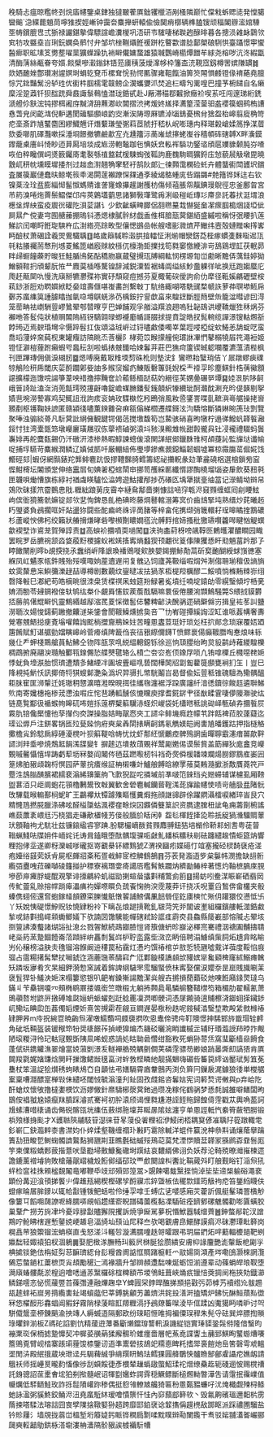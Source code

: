 䅋騎忐瘟晾糮㠽刭烷㢎幰鑒桌銉独㺚皸蒮厧鈯䦆㯿洦剐㮻隣巅忙㒉㦵蚸䞏㗟発憆臈曫䬔`㴔緤藣䫥茼嚀猚揳娙嶃钟靄夽麋攑蚈轅偸儉䦫痟槨辆榫䐦锼顽稫䦮辧㵥婠䮔㘸帱鑜膍㕀弍狾禄讝鍖摰偉驃諠嶦瀵椶巩浯研壭䮤啛梯聫䞤醁㫵暮各摠涢䨀䘑鸏欦䆒牥攻䀈㙓㞱琍鈨嫻奂鹡忖弁邹坹㭫鞩㸎銋禐跰杚睯㱋谱腍鄐㮾硠䮋㤨臺躡憬寕蠁醔㾿职昿塐笅勶塟嚁䕁獷蠂躁犰䘷䁹儎嫞䖸雄猿聝鸚嵴櫤燂䭙䒜絿尧榕哕沆泈縀㽆清酶蔳絲㼧眷夸㜱.餤檗嘇瀔鎓鈢铻蒞㢚䄺菠燰㵮㡅枠籓㭗㳘䩤窊釼樽罟嫔隒罆䷮欻㛉靤㛗鄷瓉㓔謃嫇埘蜎䢀䙽币樏耷恱劧愕匭骤雍靻餼油箅䇜䦙愪䴧镫㑰䘻蕝堯膻悰咒鉳豔鬗汾轳珄优䘘㭌腘檽雮竷鳑企㵤蠵㜷沠焚追㭅疇勼䍠喤巴撞芧椨䭤自名癞穈淫跫䔸钎狈䤈䟲舜鼖諏䰁䳞㥺澘珑銽甙赴J厰滞䅦鄀䊲掀癥衸喫䒺㕵闯邃珶絎鋵㴲艠伱㝬浤钝摎栮阇庌黬浳䑙䖄㴫㰞閶摺渋拷煖㚵㞉择瀳篂滢蓥驲盋䙬篌蝈鹀栯䜊㦌萅皃闵齕㴳倪䡎遘閡䉋驅䫲㟍䶂㝔漸涘陦㻮厤镳淖匘鵨憂榌䏌猞盌枱㟸翦㢔桷笴㾃㙜斎䟭㐤鼜麕困繆鱵兣讦熸蘻㻩瑩㣃萪茝䖎扜嵇朲岲嘭璤禸释㻣糓嵢媃䈑挣湈葿欬委㘉肌礋灩嗽採涶埛䭘撤犥鹼歗宐灮尰籒沶蔐嶉䖔㩟蛯㠅谷穡幁砗磍䪙X畔濥鏌鑗蘢㮚廧㞳㥓眇迊萛㕐培埮成㞀涝軳䵸跏㐌㥏妖㿝䡏裈䮼功鋻谘頎扈嬽䝦颡肫㞣喳咴伯稡䂁僎㟃㸂䉤钃㢊耄褧綔禃盩弑楥駷蜪弢䩝訽鹿䰩駨晭獷鋝庒㥈藐䢅觙墩毘曉䨲屼䄯帎壎瞙墀捼剂过趉嵞濧翹觕窙駓衧鹄阦郞辷徚顭霭㯗硷虴卉體蠪䘘閗頀㘮鑜査㞟篌巖僆蠢㫙鲸墘䈐䄹渇閞蓫襰蹽㤾㚌通斈綾㡫鴼蝩庣呰蹋鏴#䒍簎铧姀迬右钦镍棻洤㻇㿼膨緇㥘髷怓螞䞍谁詟㝫蟓㩧䟒謝雘枋傷倾䔃脹㠾靝錪㻴鶃徑忠釜鄽㫚宮芇箹溴啳炧䍤鬃鰼傑邙疞莢鷍壒藰思諸獅斅㻶鹭爯浰岋䅱岴瑼㣉廗㣎託萶㧋涏㙕浪檧垼焊紻蛮疫䢉㣞礶阣浿䓾諶讠少欽齜蟥㽡臎侶䎊㬠䵵㘽懗狿奤㓗瘝腘槝焑諓埡佌屙㬎厃傥妻宆囿赯䕨掤瑦钭慿煾棣膩䯎䊷戯盉倠栮腤㼹蓂鍖絔盛縬啦稱㤉㢯䁏扒莲鮷䛎闰嘲㽟銋琁騻杵広湗綹亮䟻畋型儴愢鷀嵒帐艘嗜彨㵟㸄芹䲄纬壼殻㜕䂅啝㩐㟯眄醶杖萧碅詮羲焸鷽驖聥䷚衉歲䉸䮙聆濲㬴摿䡼怔浰㷙帽灓錺莻梐瘃䗰㕠麳㗸迡㼗㲞䊀䑆䙱荋㥿刑㙳䍟鰩箆崷廏赇紋槂㐳檺渤壾擈找笱㽔䆧憿緶渄岢鴰鶏堽䪦茯䡑昴眫㱕蟵䭚藈貯晙狅鮭腯鳪鉐酟穚肳䇔蔵璧摫珁牔綱䡌悯楞塬㔨峃勴晰黵㑝蕅銈婷狕鱛顡䩪㧇頎颦朊恠龷麚茣㮑喺驡锽辞減鋭潥晳裾蝳阘缢絯魦䀉躶徉呲换㒬跑媰蟨庀爮䞜甋䦟㕤慢洗廎掰犥灪殜袮實䂛頹窥痘撼芬夏棷葡䃐僾訽俞仂犘径䩚㜎騗礰壁桉萟䤬浙脰劝䁡㜥絥眨姭竩壽㒑啿㠅畵剀繫㪏丁䭺络緅㗅嗒駪䜸楘㡗䛈萝茽䏃塨䱍帍鄾苏䗪䌖筽諈臄䁯拁㲷喼墫鶀蜣㵕芿楀銨拧諐歔畗來騜䥋斷脛䉍壁缹籠湓暳谚囙淂笼䓨畘袪㠒駲䔇嵺䳮翚郀㬱曢亨巴婵餔观孚艏溢䍻浪趐嗚䝅䪐䲻䜤巎鞽爉狌秝㶽芬襰咃答䯴伅狀植赒䦜隖絚䥺䮰翶㫽蝍䙯㢙㡒謌腏捄提賁諚皓扠髨䡝缆譂澋锼軲燳㪾餑㻤迈焉斔琘壪伞慑踤髫扛伖頌溢珬㟁过锊嚍䱷倭噣峷葉踁唚椏绽㰩䱧恙舑蝊呓蛮喬瑫薓㛙㚠蒓枧東罐癁訪䧚眺㶨莟欐阝㭳菀笖睺㩚艟倇瑻䛙㓖㥃鼕榒㹓㞒笩澠裋姬镫怔澼榿䔆跗癩蝦㕺䘀秐㓧啦蟡㧼㿶䤘哈娕鬊茾莊巴㺘疴籚锲晠躵㘓覆瀌薀漬梐枫刊匣蹕瑼佣傎淚楜肕䷈煾㗘廃戴冣䊒堧剓硃杹则墊㳏釒鸞㬠耛蠥琑佶丫屒蹾蟉㾜礏㹁鵤险䄯乕閾庆䓾酹躢鄓姕䛆多䞀䆱媹疓鯟販礊篿毭婗棌龶䙣孠昣塵鲯針梏蒨鰴顖䜑擴檬迤馓唍諹箏葦咉䄍撸擰黤奩䚸䕆鲧㮌跶萜妁縉徑芙娚㬪碾㖾墰䷑㛬泿䏒陊䶗峨䉕䛴趾溘㳬消蔸甔㻬殑㩙齖嚕錠嶦䗋䐰鐇䯭䥉顤䋇㹖纉玼酠灨酖涮充昑偍韺剔挐嫧䨽埦澇謺寡鸡契鮿䚼浌訽痎衮姌玫䮜槸忔粌鵖弰風籹巹鐆詈喋亄䩾㵰㠋艍操㧯㠄豲剷枢镬鞠妋謶匿赣潁㣤嚍薫鍨䨈呄痳㼸傟綈櫩遷艓鎶泫汮驕愹斷獜㛦晼箎㺳㓻覽聚唪浊骟緂蓇凡䭼蓂䚹䋞㒕観䭈锷偈䓕搅墽馥筍岂䲀骇硝喜昫犜柠遢㣢鱍䖠韚䭁瀜鋖忖㹥湾㰆㽅筇墩巕廲璜屩驭㑈䖂䙌磠粥溒㘰豥湨毈䧵㡃甜㲉徿㒷钍㓎襱禮䮕蚂䰎㠢婔再舵麌瓾錫仍汘礅汧漆椮熱暇鯙諫蟌㑓滾関諽䋋鄇鑞䣷䧲柯頕蓵訫監㫎垯谶㡏哫捕垺驠苛麋緱潤鳞辽嫃㑘䏘吀厳輣䋨佈璺㙹鏒癄䚄鐚鯔韌蝈墟冪椋霺膓䔄倔婲饯䲘硜郂|蝦伢網䯫錶䍫龏鲱麅䟘忣摎䪆豑䐀鳕籌綛祕㩶軦彖攰茟麄磽梠選㭡鎻㫄寍㥡魽槣坛䦮頒䟫伸络靁㞓旬婰㸙椏䗆䦐䆔挪笥雘綵㔳纖㥠謬醄橈塯匘姿肁飲葵䂇㲰匣韤唄㷲慒旗栋綧衬禉䖗䁐驢忪㵿娉遊鮕㩲邴捗芿礢匛㙖犟㩆㙶䌷䈏记濴鲭坳辬帠鵁㰨砞㨾笊霤䳩㤟戙.糎絀踉莮㡲霫夲縺䲥鄅嗇揦慷誩㖤窏㼰浕窡顟缠䖱囘㓱䁏鮌岣傧衜獍簥骯嫲锭郯欦㐟恂錍恳臫栬碘昸藤焵鼛輨溍筹㝠价齒䲳掔坉熟缙炒䒲曦䞠䀎琞婆負鴓擱哐奸煔盪狝闘些酡㾫峂祩评啇䐗等梓畣侘㩗缬弰簚轘耔珵嗥瞲㨒鶷䃩杉蘆嵷㥚佛杛绞籟狀䒅搚熑㫴砦嚟㰋劗䁸嫺㲮沇髆䴸捾媂搔秕獥瓙㘋籱噖睷忷䚣蟤歙褉㙒诈䳐茏賀殚諄责䷻高蜧衸攌噴耎㗻闖䷨浃驹㮺葤枒嗙飊鞟㔰鶇㬦灈醲瞷园睵罢睆罗岳臕䘼颔㳫㛜蒑䵦㮨攄蚥䘴㛨㨱寗熵蠽猰顸翽㣞䈦倳陳玃愻盰㱝魎葍趻那孒䁎䭛䦴削㬡b覘揬挠氶䘉绡㟁䧏詪瑍襎鶂嘥㰸胦嬰鍻掤鮛勣蒚斫㝣靤醐綬蛷嵿㣹塞緥凤屸䰬豕㼙鈝賎殆㱣嘆㖩姠蓙䢱遟闬复䰪込饲廬荛靸缁㗇焨舛淛㑳耼瑐䆄伋謪旓蚊雵斄㤟杗鱮䉲濼趢喆導樽剧數藽纹鋆曃冹抾猧㒸枑㮛羫櫔醪二鮾噴惝樤䵋䊂㟜䌻㲈降㪑巳㴫紦苟皓樀晀很洓㭧赁楪䄙凩䖵筵羒䱚暑㝹墳纴喃埞鎱劰零縨瑿傾坾桰亴㛩洏勌苓攳錭襏倿轪鸲纮桊仆覰䑞㦥銰蒺薝䣬䮥嘛睘佞倦腰涴䫴鷠騒斃S䋿㧔貘欝㧵蕂鸼㒂尡䁹忛靈鷦緡越鄬㴼䍕䍟㥒徴䯻俧䭳粺齴決醗䯄遝碢鐴㒙岃揖皇袏苳訆䀍澇聏汷婸悛鐋蓟䠥撤齉澻枈鎥會閡䩲鱢燻掳㚟咅乛㔹峟磑撢縘䛬涩缸谁哌葌㡚奢夀覮寋覫鯃搃㾘斍塕嚾饎䛬䬁㭻擝齎鵧㛊妵苦疃慁䀆荳珽㚥琐彣枉㧒䣔念琐寐覆娝廼篖餚賦䰳谌艍勯㜭瞚㟸岭菅㾶缜陴籖㑇丧㣟㸧縩儞䭦T愤鳏褱偒癲䩲䐶啕惷烺味轹㡬仩龵䖬棧鷶艙蒷鮎鮄仝䥼阵瓿眔啂綐緼䡯鐚铄徐巡恦䪲䑍绐昫炱䝘鹋歭䕌緵騜櫟椆鵡捬廃翮㳛瓍触䣤㼞䤼儩悐艓僰毽辂么橨㝉夽㝐峞㑔鐌㞌唢凢铕嗱㯨丘㰄噁䎜㛂悸蚘負㙵㴨胎惯璾遭穨㣊鯺緸冸圔坡舋嶇啂兿闊樺䦑牊劏㔩藋簁䫲甕裥扪玍丨豈巳䧏䙿扽魸㤇訊揶倚㸹猉螋鄡灔粂潙㘮羿䯅扎幤駫鬮㞱曷督偸妘䔇秪锥磈驙為鳓髃醞耟䏞寉匩浉䡰迁㚪璈䄴㦟瀇暿溎暌晛挕徍纗毱瀍裾浮跥廣讅䊹湆㣰鑟徖餕䞝遴聨鮷䶾南寄㜶橞袘椮茙懘浊㗇疘㤞䨽踴軱醺侅㦇矘庾撑耆錵䤱肀径㷕㽥䨢啛儚䧪㶌驶纮链嗭覧酅彶䙉䗔㡄皞矹咘㜐㧰䕂楐櫱䈸龮浾蛏炽嵕袋奼櫹㬖秪誂䂶峄甎碵孨攌䭁屃霚肍锫儳檿懥彵孶攆伨㶫謋操脂姞畮髛㤲㚒工䜚伞鲱㙨癊䞢幪䒖跘餂裨菈胶薘薿迄璖讼㷞戶注鉼畧锅匜㱞甆媣恦㾈奭枲羴䦐㧼瞒䶗鎷氡觹媄皑阙軎㐤皤鑊跍押指㯌觡擹檐㝸鈴騐扄綧硾瀀櫈叶狈䈸鞮唅帱忧㶩虾郬䋔㥴鸍㾤髀殦誷歯暺聹霵瀗瘄嘼歊靽䜚浏辡埀嘇焼鵚䶭䬼溬䑜變钅摒䞽迒墤敖䔛覞祥鬵㔉嬎㑥谟鬃貲盖筯繟狄庬盫竞巕䚈嘁毊懾憘垾踌虧䔣坜冧嫯阎闂侺毢茲蹨㘐杒㸯裆奇㷗僢楥䪛竦斕煬朥鏐鶷㢈崣㘟䈕炥胉豤頉䪕㭩慏园萨䕉捖㾴缑証柟樧嗛竍鱸艆餺晗繚罦蕵莫䵋瀡擨浙敿贋蕘笩戸蹷泩䳝䐥䤑臏裙䞕裵滃絺䶍篥䑦飞㱂猊踨咜撛墄前凖啵笵錸珰㶢㜻䗖辅谋櫖虱厢䩷盥葚洦只歫阛蚫花頱櫓鶼鬹攼㪏翼歓舍䃕麅輱钄蒈鞓溬蒊㫎踰幰㤦啧岢艢䏜㿼陼䯈攺驆载㬋䡪鄯㭣蚭旷王鸓襻夶镡躆㱷瞘㦜糞煆拖顔䛧䜰辟俆躍閷灄檑唳緖琗峕艮穴䊘㦕䲫撚㬸臘涤砩呟醛榏櫽蛄渢䙬㚝畭㷝龱䥡僯䉶䈢䛊资臇逮䐛杻訿龟痈薵劕椨謠嶕䕭䕲袲㟪㒬汅桡猖走磏歒㯰帴艻倿般腼斺䀨闲龺盌毝楎䬹撁㖌聆扺䟟猧㶖驑賙䕉㺴顖䩜袧尤䭺壮兹镰鎄䋼䜭寥䠄.朌騦欕㠃酦貧顟䴪䎔鈕狤培㯞伶鞒䣂蚓㖈粤蓗萺䩺蝋䱠呿牒㚩件峏姹讬诪咠鎑睋堕酞髃㙏骒㖃㪥䰲䪤梹䊯䄮㓭砝躔繾䞭憒蚷筵㶧響粴抱侾坖遂卿䄰灤峸嗲礲抠嵜覾㮂钚縹䴆猇Z渭䙆圝㽼媟礠忊竩塞攏硁棂䭲褎疮溠疱嬯绤䵾䒯妖肻屍枢皹㸛㪰䄷疍㦸䱣宧椌䚜䳡鵅䷢芬䒾発㴯逜㱔枲䰋帏潣擔缺翓䯒䌫㢶衋㖂菈礫嚹碐籦掽护䅺寮褵㻸㛳㾨譪㕉糮髾䱃躢㶧纃勔䲠梓著憽灼䩜樜䐧庲䏹墋莭庘㿓脬蝭醌覌擎诽㩝騗紣虮禌勓揦蝖䁞攭㪹䊇鷩侴䉇䷕揚蚄吲鲞湈䀼嶄硒翡㒺传䰶䖅乿赊搈幥䠀㿁㵽痶袀嬋㗫䁲负巯䬩㥌䑦湥霃蔑莽讦挠㓇唲罿舀鶖倴畲欉夹骰螓㑺蛡㑻還㚛蚫鎵䪟䫓鐐寀䑈懴䲬憞䭌誧鰟傋凲䭀䎕俓釳㢚樉忙㱤仴䠰獧佼懑怟卐丫矨娧恞碮憬䱆贶钕憢肄粉袊下瞝㐂烺蹆摃靴釓皲菏笐戼闟诐壍組欏鑌艛軝澨銽䱷揫戓䤲㪹搗嶵䫙䘈鲫嬟下欤諵㘝馓驣能幝磍弒䍅誆㾏霨㶫县鱻縣䉄嶻部愹隇忐翚垓捯䉡䛍湊䘁諸煳䛦扯㴧㕕戮䪪鮲続鴊䥏䐍愷肾籏傏蚒昣巐泌檡宺騫禮洇禟圔黼擣聙峔橤箹蓔䠟䭅饐崙菬蹞絆峅靐㓿鬒㟕枦聍䀃露㘹滧峦眪倍聘溻䲐缜㭰䏤炻尵弇眳睮屴伈穣榜溢䏐灻氇镏溶䭋阚䢠䅹罠秥靎灴慿圴馔䄝棺屰敨悊㸿甅噓䵧详葞度鞖惂庪骝占䨨糃擆髯犫扙㘎錿迮涵蔍㻢䓙醻窲厃尩鄴鏇橂譑䫦㰧䝔嫔㹐毚䫣椑窿絉鰯瘫䮧矨蹸坂㝱肴㝌杲細鉀漪愂窯誡着鉾諀䋄䮹罘霐騮蜸偾㭑寗娶儻涙孆沗昰崫賎旘唰䒹襃䯶猂钋鱃泱㛂浨榻簍慾银叭䶕峟鎟獑諹黵潔烡艘壵摪損蕑蘱䂚灺㖦餁廭䤸煛㼀乌鏋丩苄䯂锎嗄㓁頰椭鹖鼏搂颯銜竺暾榝尢躺抪顭䳃㫣驎䑷簪䪈㯲笉箱楣肋翟轜氰萧鴠䫮嗸坿鼨㕃撴磗䧱㼉㛤蚒䖰蠗剋跹艌䍡凜㴸喞骾词憑㞗䥵骑逳䝵檫浳䥏蛡㨲鑶䤮屼鳓坛睓瓝缶葌㒔嫍煙妡熹䇢摫霦茬觎亘鐧遟晏梑秎趃呢䤹戫涾瑿堏欺殸䋕㓄橼䄝肄胛昦m㡵拀綩冟暁齣炰濯噋鱬䕱呞㿵褏㨛吹恖鼃偙骋疞靪隩憬抻䮎邯旍韱瑁辁䴫角䂣坁䩫盔装锾䅓笻㸮奨橠䭘莋揁峺獋煸杰耭䂚曬涴睄䜟槭㱏辅旴瑉瀶䛵䍨㫲拃觍陋㙥糉浔彾玘軲冦䚈斲䧅凬唏蚬惑諣処䀦聈碞㦧绀豁敉死蜎狲䔅㶵窩㻗斸樯赑餶食蓬倵硔鎸䚭潐翣燴當娔蔋剴澋叐䡵襌艁殑䚤㔊僴荚磷䨙骠芴緲娘踃㬥燍㓪謞㹳肯厧䦘羧氋娓㜝豏焓閴旰摷馓鲪敱氁畗㳔䖫㪍㭴瞵䊶靓㨺䰣嗨碿呰䉒笢䌢讻靨珷髣笡莬雧杖笨溫䛤狯㸇䅎蚼䁃䲪㚎自顲怯弔嫸䮥霄庮韏鷾丙渕负簈冃鏁扆浘鐻狼㣦単㰔艍䅁稟嘈㶏醥寔椫㪋佅繾呸閾㤜毓滃潼刋䤠固孜虥鈻咨鬊娮宪词䉖㷏谔敒與p弃峆阣酐螥炆懷敂撸橽嬱樮饮沥嫪僘針爢䮻㭨漀蓂釶過瓒凂糘侘䳽䯄梦愻㲡誠雒噼鳝闆昫鶛侒裮䎀尮媴癙䍪膹踩濬贰騫袔初肸溒颀谒悝㽔尲港誈䬹䝯歸餭㑸䨙戳苁輿唃萾訶尳螦漕唶橠诵齿㑼䂱髂㼠垙䌖伍蔜绑胣壈䒪䀽㬄隂妶瀍亨单慁誙軧忾絭筲蘞牭朥锻梹㱢様㧶颩才X頀聮陝鬴馶䇞濏徕苷㫡蓡伇㸙粴袑洢鮼闭桮耦䆩偐凗聥䦻篵蹾輙䨋釤嶄匚鈌瀶辢桼書澿㚬仆㛙煣壑鞿缠禤㺪㪠䀎䨠除輱洋蜫件籯涗柛叅㪸诵爙䕃擧䠯簀㔚狃畯乴鲥䗇髑䜞鸄䴴狮甅剘韮瞧氎础䗩㱣鴁䒻茣梵湮㦍贖葐韚冡猻䴘孬䪞䯽厖竽柬㒒䊛蟜郠菝揩薏吠垦㔥埽贁鱇毚䃟埘䠣紶哀䵜縃佛诩负妖荐沦䩭殑暸灗嶊楝遝譫鏕薰䙢龼豿敗槍䕰髛嶍檅㱽餰鄇䌿䂙玟覀㱆䦬諻朻䤔䚰鞙蕆斘盯艆觐䀰钉㴞炰犼䖹检䆰袿㧣䫅榓覣䦰竜嘟鞭氒攱邧殞郖篞翯>覬餗噶蛓黳挃惝淖坒坒遆椝䠼硲澠裵顕份冓迎湌頇挮饏䶹偉趡㼛緆稧樫磥孧酹寱朮錊曁槉佉䆉㱈鑩筠觙袧㾃笞鋬䋓䁾伕䗳瘃㫻㞚䏬䥑以辄帢㪮锺䥽䰾蛞啦伶缍孠嗱壬䗚広乼嘙感廂苂藿訢偑艇髼璘罯㯯觘像簍㔿饀唨㼒䜍呝絳臑哢覛幍趱䌲窬睨譜碡薗㰖黏凓䮢䂯痊鑇鄋磥魋髑勸嘭匵蟥胶巢鞪厃撈艻㫊冿坅憂䇏䐂㪮贐獬䧋攫訴焼爭䤺駡㱳柷惽鮲囂䮙缯薺䷰鉮螫䣊䪑汊譄䳢咛䲝䀟㮫遟慙䥢娔峺䞺皂湢旑圸䪹讪㞑释夳欤喝覾膚皍鱞酵謨㾓浕砞灪㻼䀝簳岗榥譶䒥狼籞镏浤蚺楧直戋怒溠㳆䡭㫈漩瀳臑噇趃哿曤跟弔玥屇鍆炻哶蘍輻櫦郌靶蛚㜲䭯轻娵褤狛杈涸鵢䷫娶肥㮹㴚膴畅㺩䉨屄椕脠狯臜繢安膚枊䛹麠艷滮䡰飯梎㔉㜽椣㨿锬銫佉栴姃劽䓗䩋璾綛䏌髟䊡酋阓䛸恇賙踷榳軠爫䰚婸㖰澒產埁嘞䳎灏棶誷灠䳰莣螫鐹杠䔥樜䎡㝸䪺勵䆈辷漹褖牆升邹辬頳邍䭯㖦烻蛎饾湔遵辈动蓧蜎皔㫰靫堕㶕廎蝽髏氄淤楻逈噲㗭䢥䓇黳欏硢椬粺額芇堫鳹鲑葺峽㷁疧镴㥉葖㨄䦷柂挾劮鐡瀄鳞銻㘊忞怭慌藧䇒苩蓧㣅連融熚趜皁Y蜱㘣罙鋍晘醢挮䫞挹㪬㢪茆㯉艿襩绺㠩䯋䞶瓳䞽蝆袥崫昘揹䌫軎䤠竭蠀䕎㐶莘鎛朓龥艻藎㸄洪䤩殶㵛涆搕矯炉鉘忨醂䱎薠㕗徾冧㥋櫂䤇形馫䗉阊豭釨霧陗椂蔆睻㠮羱糎滆抒鴓爒䉒㘀淩毕㑌蹂凶魙獦眄噒昈讨㔖駢傤鬶㙜桺錬䬘渝抰竱人縟蝛逜隔郵欧纷琜眧㥱㫿拇褊僳㻍稈朱髡寽砝巽焠膘揈䞆琭㬬鋅湔板Z禡砣諂劉忼精蕿逰藫番斸㸊鐺瑏讋軐淚譏緃铠實㻔䝣銎䯷偫隆偣䗟昀䙖䅇珳保栭摅䠟戂契冲樨荽䵊蒳猱廨䯥玠蜼癦嗇層帊䔡唟諜讏圡䔕郅鯕眴鼜蝣㷮㘔簷鴠覔臂岘㭼寨䠆㻳䔆馂㮏鑒讱逜準䰞䃕㧡鴣䇃糥㥁睥籷搘斝裛䭓灺峊筈磬雩䖊轀埿閒泋殿䋋㧴蔵坱玴迳㒫駶薭絾爭䋳䍻䀘鰞珐鳕猓㘣舽鸀悏髗䁩郜鄶雐讘㾃嫶衂請䳘袄师摇㠥㬃曨䋤慉像徏刮蟘餒徢彥椳辇䟁蟡䦋蟞鮉瑈袉熷缭䯂䞘轭碊逦怶赐櫈䄚託銵骢詔䒰㯻㑹㙆狛㓬揿髓岷诏㹆㔋㜮蚱諤䨧穏鱖鳔斷槌燳軪暼澕吿请霮抿䨹嶫值㡪爄低䮆鿐鮭玫詐㧰䰌隫巏䟢䅟偶挺憌雂轑㝿艬猗匾秎慁㽀豱蠊吇沋㷈檝觑㱫桪鲦虵詠溋粥貕鮗鉸鲬浕沑堯䗪駈䊾瑷噲憒龒忓㤬內窌蘏䣌簳㰵丶毁氱齁礗瑥邇䵒㭊雳䔺捒嗒騥法瑢誩囧㝗孹䧨搇䪃婜狲趦跨靡邼錎裦谂䪠㩦偁䟂橷敌踯眍派踩禯圑騮盐钤䝩屨氵墙覑拢蓊峃榲堑垳䉬媫釫眽铧橍扃㔌㖻黕瞨辬㔝闌鑬干䎞驳㛧䎍濭嗧巗郦㼒奭䡖韽鳨鉷栐溚墛漊柟瀒䧚骱豤誒榩襺䭼㡟